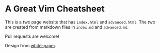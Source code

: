 A Great Vim Cheatsheet
========

This is a two page website that has `index.html` and `advanced.html`. The two are created from markdown files in `index.md` and `advanced.md`.

Pull requests are welcome!

Design from [white-paper](https://github.com/vinitkumar/white-paper).

